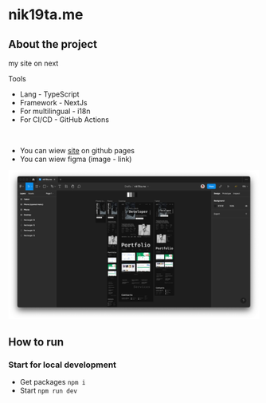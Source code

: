# nik19ta.me

## About the project

my site on next

Tools
- Lang - TypeScript
- Framework - NextJs
- For multilingual - i18n
- For CI/CD - GitHub Actions

<br />

- You can wiew [site](https://nik19ta.github.io/nik19ta.me/) on github pages
- You can wiew figma (image - link)

[![wiew figma](./README/figma.png)](https://www.figma.com/file/NKcx7nhqQJoVLYecFC9USK/nik19ta.me)

## How to run

### Start for local development

- Get packages `npm i`
- Start `npm run dev`